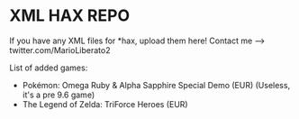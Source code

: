 # XML HAX REPO


If you have any XML files for *hax, upload them here!
Contact me --> twitter.com/MarioLiberato2

List of added games:

- Pokémon: Omega Ruby & Alpha Sapphire Special Demo (EUR) (Useless, it's a pre 9.6 game)
- The Legend of Zelda: TriForce Heroes (EUR)
